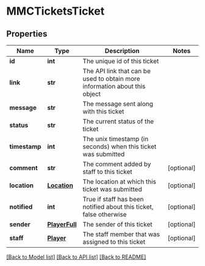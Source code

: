 # MMCTicketsTicket

## Properties
Name | Type | Description | Notes
------------ | ------------- | ------------- | -------------
**id** | **int** | The unique id of this ticket | 
**link** | **str** | The API link that can be used to obtain more information about this object | 
**message** | **str** | The message sent along with this ticket | 
**status** | **str** | The current status of the ticket | 
**timestamp** | **int** | The unix timestamp (in seconds) when this ticket was submitted | 
**comment** | **str** | The comment added by staff to this ticket | [optional] 
**location** | [**Location**](Location.md) | The location at which this ticket was submitted | [optional] 
**notified** | **int** | True if staff has been notified about this ticket, false otherwise | [optional] 
**sender** | [**PlayerFull**](PlayerFull.md) | The sender of this ticket | [optional] 
**staff** | [**Player**](Player.md) | The staff member that was assigned to this ticket | [optional] 

[[Back to Model list]](../README.md#documentation-for-models) [[Back to API list]](../README.md#documentation-for-api-endpoints) [[Back to README]](../README.md)



